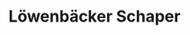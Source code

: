 ---
title: "Löwenbäcker Schaper"
url: /braunschweig/loewenbaecker-schaper-holwedestrasse/
shop: Bäckerei
---